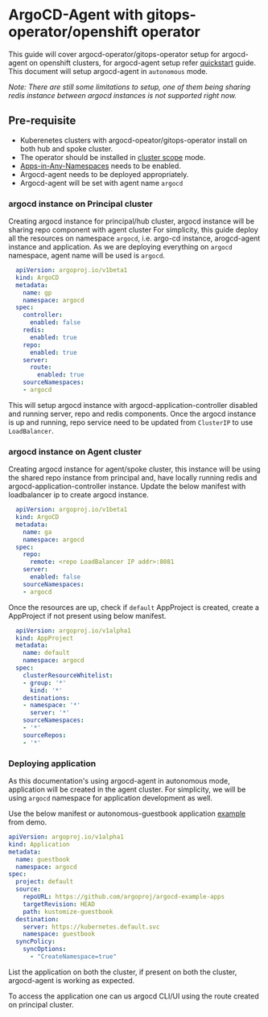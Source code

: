 # ArgoCD-Agent with gitops-operator/openshift operator

This guide will cover argocd-operator/gitops-operator setup for argocd-agent on openshift clusters, for argocd-agent setup refer [quickstart](https://github.com/argoproj-labs/argocd-agent/blob/main/docs/hack/quickstart.md) guide. This document will setup argocd-agent in `autonomous` mode.

_Note: There are still some limitations to setup, one of them being sharing redis instance between argocd instances is not supported right now._  

## Pre-requisite

- Kuberenetes clusters with argocd-opeator/gitops-operator install on both hub and spoke cluster.
- The operator should be installed in [cluster scope](https://argocd-operator.readthedocs.io/en/stable/usage/basics/#cluster-scoped-instance) mode.
- [Apps-in-Any-Namespaces](https://argocd-operator.readthedocs.io/en/stable/usage/apps-in-any-namespace/) needs to be enabled.
- Argocd-agent needs to be deployed appropriately.
- Argocd-agent will be set with agent name `argocd`


### argocd instance on Principal cluster

Creating argocd instance for principal/hub cluster, argocd instance will be sharing repo component with agent cluster
For simplicity, this guide deploy all the resources on namespace `argocd`, i.e. argo-cd instance, arogcd-agent instance and application. As we are deploying everything on `argocd` namespace, agent name will be used is `argocd`. 

```yaml
  apiVersion: argoproj.io/v1beta1
  kind: ArgoCD
  metadata:
    name: gp
    namespace: argocd
  spec:
    controller:
      enabled: false
    redis:
      enabled: true
    repo:
      enabled: true
    server:
      route:
        enabled: true
    sourceNamespaces:
    - argocd
```

This will setup argocd instance with argocd-application-controller disabled and running server, repo and redis components.
Once the argocd instance is up and running, repo service need to be updated from `ClusterIP` to use `LoadBalancer`.

### argocd instance on Agent cluster

Creating argocd instance for agent/spoke cluster, this instance will be using the shared repo instance from principal and, have locally running redis and argocd-application-controller instance.
Update the below manifest with loadbalancer ip to create argocd instance. 
```yaml
  apiVersion: argoproj.io/v1beta1
  kind: ArgoCD
  metadata:
    name: ga
    namespace: argocd
  spec:
    repo:
      remote: <repo LoadBalancer IP addr>:8081
    server:
      enabled: false
    sourceNamespaces:
    - argocd
```

Once the resources are up, check if `default` AppProject is created, create a AppProject if not present using below manifest.

```yaml
  apiVersion: argoproj.io/v1alpha1
  kind: AppProject
  metadata:
    name: default
    namespace: argocd
  spec:
    clusterResourceWhitelist:
    - group: '*'
      kind: '*'
    destinations:
    - namespace: '*'
      server: '*'
    sourceNamespaces:
    - '*'
    sourceRepos:
    - '*'
```

### Deploying application

As this documentation's using argocd-agent in autonomous mode, application will be created in the agent cluster.
For simplicity, we will be using `argocd` namespace for application development as well.

Use the below manifest or autonomous-guestbook application [example](https://github.com/argoproj-labs/argocd-agent/blob/main/hack/demo-env/apps/autonomous-guestbook.yaml) from demo.
```yaml
apiVersion: argoproj.io/v1alpha1
kind: Application
metadata:
  name: guestbook
  namespace: argocd
spec:
  project: default
  source:
    repoURL: https://github.com/argoproj/argocd-example-apps
    targetRevision: HEAD
    path: kustomize-guestbook
  destination:
    server: https://kubernetes.default.svc
    namespace: guestbook
  syncPolicy:
    syncOptions:
      - "CreateNamespace=true"
```

List the application on both the cluster, if present on both the cluster, argocd-agent is working as expected.

To access the application one can us argocd CLI/UI using the route created on principal cluster. 